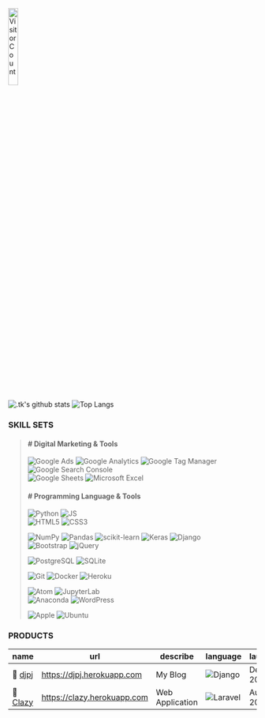 <!--
### Hi there 👋
**GitHiru/GitHiru** is a ✨ _special_ ✨ repository because its `README.md` (this file) appears on your GitHub profile.
Here are some ideas to get you started:
 - 🔭 I’m currently working on ...
 - 🌱 I’m currently learning ...
 - 👯 I’m looking to collaborate on ...
 - 🤔 I’m looking for help with ...
 - 💬 Ask me about ...
 - 📫 How to reach me: ...
 - 😄 Pronouns: ...
 - ⚡ Fun fact: ...
-->


<!-- 👞 VISIT -->
<img src='https://profile-counter.glitch.me/Githiru/count.svg' alt='Visitor Count' width=20%>


<!-- 📊 INFO GRAPHIC -->
<!-- Cf. -------------------------------------------
https://github.com/anuraghazra/github-readme-stats
----------------------------------------------------
![.tk's trophy](https://github-profile-trophy.vercel.app/?username=GitHiru&theme=dark)
![.tk's chart1](https://raw.githubusercontent.com/GitHiru/GitHiru/main/profile-summary-card-output/solarized_dark/1-repos-per-language.svg)
![.tk's chart2](https://raw.githubusercontent.com/GitHiru/GitHiru/main/profile-summary-card-output/solarized_dark/2-most-commit-language.svg)
![.tk's wakatime stats](https://github-readme-stats.vercel.app/api/wakatime?username=GitHiru&layout=compact&theme=solarized-dark)
![Repo Card](https://github-readme-stats.vercel.app/api/pin/?username=anuraghazra&repo=github-readme-stats&theme=solarized-dark)
![Repo Card](https://github-readme-stats.vercel.app/api/pin/?username=anuraghazra&repo=github-readme-stats&theme=solarized-dark)
![.tk's graph](https://raw.githubusercontent.com/GitHiru/GitHiru/main/profile-summary-card-output/solarized_dark/0-profile-details.svg)
------------------------------------------------ -->

![.tk's github stats](https://github-readme-stats.vercel.app/api?username=GitHiru&show_icons=true&theme=solarized-dark&hide=issues,contribs)
![Top Langs](https://github-readme-stats.vercel.app/api/top-langs/?username=GitHiru&layout=compact&theme=solarized-dark&hide=html,css)


<!-- 📛 BADGE -->
<!-- Cf.--------------------------------------------
https://shields.io/
https://simpleicons.org/
 How to wright -------------------------------------
![](https://img.shields.io/badge/-.svg?logo=&style=flat&color=383c3c&logoColor=)
----------------------------------------------------
![PHP](https://img.shields.io/badge/PHP-777BB4.svg?logo=php&style=flat&color=383c3c&logoColor=)
![Laravel](https://img.shields.io/badge/-Laravel-FF2D20.svg?logo=laravel&style=flat&color=383c3c&logoColor=)
![MySQL](https://img.shields.io/badge/-MySQL-4479A1.svg?logo=mysql&style=flat&color=383c3c&logoColor=)
![OpenCV](https://img.shields.io/badge/-OpenCV-5C3EE8.svg?logo=opencv&style=flat&color=383c3c&logoColor=5C3EE8)
![Selenium](https://img.shields.io/badge/-Selenium-43B02A.svg?logo=selenium&style=flat&color=383c3c&logoColor=43B02A)
![TensorFlow](https://img.shields.io/badge/-TensorFlow-FF6F00.svg?logo=tensorflow&style=flat&color=383c3c&logoColor=)
![Ansible](https://img.shields.io/badge/-Ansible-EE0000.svg?logo=ansible&style=flat&color=383c3c&logoColor=)
![AWS](https://img.shields.io/badge/-Amazon%20AWS-232F3E.svg?logo=amazon-aws&style=flat&color=383c3c&logoColor=)
![Google Cloud](https://img.shields.io/badge/-Google%20Cloud-EEE.svg?logo=google-cloud&style=flat&color=383c3c&logoColor=)
![Nginx](https://img.shields.io/badge/-Nginx-bfcfcf.svg?logo=nginx&style=flat&color=383c3c&logoColor=)
![Apache](https://img.shields.io/badge/-Apache-D22128.svg?logo=apache&style=flat&color=383c3c&logoColor=)
![Raspberry Pi](https://img.shields.io/badge/-Raspberry%20Pi-C51A4A.svg?logo=raspberry-pi&style=flat&logoColor=)
![Vim](https://img.shields.io/badge/-Vim-019733.svg?logo=vim&style=flat&color=383c3c&logoColor=)
![Google Chrome](https://img.shields.io/badge/-Google%20Chrome-4285F4.svg?logo=google-chrome&style=flat&color=383c3c&logoColor=4285F4)
![Twiiter](https://img.shields.io/badge/-Twitter-1DA1F2.svg?logo=twitter&style=flat&color=383c3c&logoColor=1DA1F2)
![Kaggle](https://img.shields.io/badge/-Kaggle-20BEFF.svg?logo=kaggle&style=flat&color=383c3c&logoColor=)
![GitHub](https://img.shields.io/badge/-GitHub-181717.svg?logo=github&style=flat&color=383c3c&logoColor=)
![Skype](https://img.shields.io/badge/-Skype-00AFF0.svg?logo=skype&style=flat&color=383c3c&logoColor=00AFF0)
![slack](https://img.shields.io/badge/-Slack-4A154B.svg?logo=slack&style=flat&color=383c3c&logoColor=4A154B)
![Discord](https://img.shields.io/badge/-Discord-7289DA.svg?logo=discord&style=flat&color=383c3c&logoColor=7289DA)
![trello](https://img.shields.io/badge/-Trello-0079BF.svg?logo=trello&style=flat&color=383c3c&logoColor=0079BF)
![Zoom](https://img.shields.io/badge/-Zoom-2D8CFF.svg?logo=zoom&style=flat&color=383c3c&logoColor=2D8CFF)
![Dark Reader](https://img.shields.io/badge/-Dark%20Reader-141E24.svg?logo=dark-reader&style=flat&color=383c3c&logoColor=141E24)
![XAMPP](https://img.shields.io/badge/-XAMPP-FB7A24.svg?logo=xampp&style=flat&color=383c3c&logoColor=)
![Salseforce](https://img.shields.io/badge/-Salseforce-00A1E0.svg?logo=salseforce&style=flat&color=383c3c&logoColor=00A1E0)
![McDonald's](https://img.shields.io/badge/-McDonald's-FBC817.svg?logo=mcdonald's&style=flat&color=383c3c&logoColor=)
------------------------------------------------ -->

### SKILL SETS
> <!-- ----------------------------------------- -->
> #### # Digital Marketing & Tools
>
> ![Google Ads](https://img.shields.io/badge/-Google%20Ads-4285F4.svg?logo=google-ads&style=flat&color=383c3c&logoColor=4285F4)
> ![Google Analytics](https://img.shields.io/badge/-Google%20Analytics-E37400.svg?logo=google-analytics&style=flat&color=383c3c&logoColor=)
> ![Google Tag Manager](https://img.shields.io/badge/-Google%20Tag%20Manager-4285F4.svg?logo=google-tag-manager&style=flat&color=383c3c&logoColor=4285F4)
> ![Google Search Console](https://img.shields.io/badge/-Google%20Search%20Console-458CF5.svg?logo=google-search-console&style=flat&color=383c3c&logoColor=458CF5)<br>
> ![Google Sheets](https://img.shields.io/badge/-Google%20Sheets-E37400.svg?logo=google-sheets&style=flat&color=383c3c&logoColor=)
> ![Microsoft Excel](https://img.shields.io/badge/-Microsoft%20Excel-217346.svg?logo=microsoft-excel&style=flat&color=383c3c&logoColor=217346)
>
> <!-- ------------------------------------------ -->
> #### # Programming Language & Tools
>
> ![Python](https://img.shields.io/badge/-Python-3776AB.svg?logo=python&style=flat&color=383c3c&logoColor=3776AB)
> ![JS](https://img.shields.io/badge/Javascript-276DC3.svg?logo=javascript&style=flat&color=383c3c&logoColor=)<br>
> ![HTML5](https://img.shields.io/badge/-HTML5-E34F26.svg?logo=html5&style=flat&color=383c3c&logoColor=)
> ![CSS3](https://img.shields.io/badge/-CSS3-1572B6.svg?logo=css3&style=flat&color=383c3c&logoColor=1572B6)
>
> ![NumPy](https://img.shields.io/badge/-NumPy-013243.svg?logo=numpy&style=flat&color=383c3c&logoColor=013243)
> ![Pandas](https://img.shields.io/badge/-Pandas-150458.svg?logo=pandas&style=flat&color=383c3c&logoColor=150458)
> ![scikit-learn](https://img.shields.io/badge/-scikitlearn-F7931E.svg?logo=scikit-learn&style=flat&color=383c3c&logoColor=)
> ![Keras](https://img.shields.io/badge/-Keras-D00000.svg?logo=keras&style=flat&color=383c3c&logoColor=D00000)
> ![Django](https://img.shields.io/badge/-Django-092E20.svg?logo=django&style=flat&color=383c3c&logoColor=092E20)<br>
> ![Bootstrap](https://img.shields.io/badge/-Bootstrap-563D7C.svg?logo=bootstrap&style=flat&color=383c3c&logoColor=)
> ![jQuery](https://img.shields.io/badge/-jQuery-0769AD.svg?logo=jquery&style=flat&color=383c3c&logoColor=0769AD)
>
> ![PostgreSQL](https://img.shields.io/badge/-PostgreSQL-336791.svg?logo=postgresql&style=flat&color=383c3c&logoColor=336791)
> ![SQLite](https://img.shields.io/badge/-SQLite-003B57.svg?logo=sqlite&style=flat&color=383c3c&logoColor=003B57)
>
> ![Git](https://img.shields.io/badge/-Git-F05032.svg?logo=git&style=flat&color=383c3c&logoColor=)
> ![Docker](https://img.shields.io/badge/-Docker-EEE.svg?logo=docker&style=flat&color=383c3c&logoColor=)
> ![Heroku](https://img.shields.io/badge/-Heroku-563D7C.svg?logo=heroku&style=flat&color=383c3c&logoColor=563D7C)
>
> ![Atom](https://img.shields.io/badge/-Atom-66595C.svg?logo=atom&style=flat&color=383c3c&logoColor=66595C)
> ![JupyterLab](https://img.shields.io/badge/-JupyterLab-F37626.svg?logo=jupyter&style=flat&color=383c3c&logoColor=F37626)<br>
> ![Anaconda](https://img.shields.io/badge/-Anaconda-44A833.svg?logo=anaconda&style=flat&color=383c3c&logoColor=)
> ![WordPress](https://img.shields.io/badge/-WordPress-21759B.svg?logo=wordpress&style=flat&color=383c3c&logoColor=21759B)
>
> ![Apple](https://img.shields.io/badge/-Macintosh-000000.svg?logo=apple&style=flat&color=383c3c&logoColor=)
> ![Ubuntu](https://img.shields.io/badge/-Ubuntu-6F52B5.svg?logo=ubuntu&style=flat&color=383c3c&logoColor=)


### PRODUCTS

|name|url|describe|language|launch|
|-|-|-|-|-|
|💽 [djpj](https://djpj.herokuapp.com)|https://djpj.herokuapp.com|My Blog|![Django](https://img.shields.io/badge/-Django-092E20.svg?logo=django&style=flat&color=383c3c&logoColor=092E20)|Dec, 2020|
|🦥 [Clazy](https://clazy.herokuapp.com)|https://clazy.herokuapp.com|Web Application|![Laravel](https://img.shields.io/badge/-Laravel-FF2D20.svg?logo=laravel&style=flat&color=383c3c&logoColor=)|Aug, 2019|

<!--
２０２０：活動実績
<img src="https://grass-graph.moshimo.works/images/GitHiru.png">
-->
